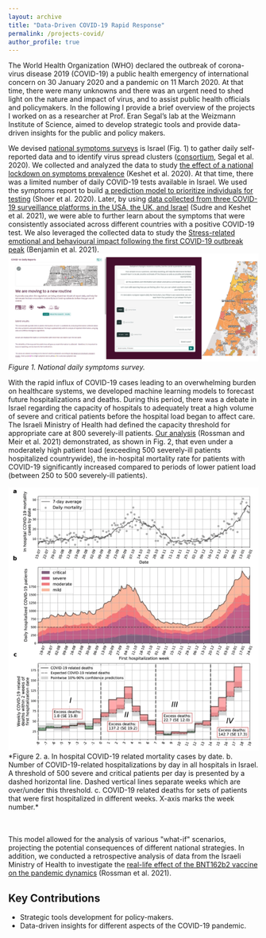 ```yaml
---
layout: archive
title: "Data-Driven COVID-19 Rapid Response"
permalink: /projects-covid/
author_profile: true
---
```


The World Health Organization (WHO) declared the outbreak of corona-virus disease 2019 (COVID-19) a public health emergency of international concern on 30 January 2020 and a pandemic on 11 March 2020.
At that time, there were many unknowns and there was an urgent need to shed light on the nature and impact of virus, and to assist public health officials and policymakers.
In the following I provide a brief overview of the projects I worked on as a researcher at Prof. Eran Segal’s lab at the Weizmann Institute of Science, aimed to develop strategic tools and provide data-driven insights for the public and policy makers.

We devised [national symptoms surveys](https://coronaisrael.org/en/) is Israel (Fig. 1) to gather daily self-reported data and to identify virus spread clusters ([consortium](https://www.nature.com/articles/s41591-020-0929-x), Segal et al. 2020). 
We collected and analyzed the data to study [the effect of a national lockdown on symptoms prevalence](https://www.medrxiv.org/content/10.1101/2020.04.27.20076000v4) (Keshet et al. 2020). 
At that time, there was a limited number of daily COVID-19 tests available in Israel. We used the symptoms report to build [a prediction model to prioritize individuals for testing](https://www.sciencedirect.com/science/article/pii/S2666634020300192) (Shoer et al. 2020). 
Later, by using [data collected from three COVID-19 surveillance platforms in the USA, the UK, and Israel](https://www.sciencedirect.com/science/article/pii/S2589750021001151) (Sudre and Keshet et al. 2021), we were able to further learn about the symptoms that were consistently associated across different countries with a positive COVID-19 test.
We also leveraged the collected data to study the [Stress-related emotional and behavioural impact following the first COVID-19 outbreak peak](https://www.nature.com/articles/s41380-021-01219-6) (Benjamin et al. 2021).
<img src="symptoms-survey.png" alt="Survey" width="1200">
*Figure 1. National daily symptoms survey.*


With the rapid influx of COVID-19 cases leading to an overwhelming burden on healthcare systems, we developed machine learning models to forecast future hospitalizations and deaths. 
During this period, there was a debate in Israel regarding the capacity of hospitals to adequately treat a high volume of severe and critical patients before the hospital load began to affect care. 
The Israeli Ministry of Health had defined the capacity threshold for appropriate care at 800 severely-ill patients.
[Our analysis](https://www.nature.com/articles/s41467-021-22214-z) (Rossman and Meir et al. 2021) demonstrated, as shown in Fig. 2, that even under a moderately high patient load (exceeding 500 severely-ill patients hospitalized countrywide), the in-hospital mortality rate for patients with COVID-19 significantly increased compared to periods of lower patient load (between 250 to 500 severely-ill patients).

<img src="hospital-load-fig.png" alt="Hospital-Load" width="800">
*Figure 2. a. In hospital COVID-19 related mortality cases by date. b. Number of COVID-19-related hospitalizations by day in all hospitals in Israel. A threshold of 500 severe and critical patients per day is presented by a dashed horizontal line. Dashed vertical lines separate weeks which are over/under this threshold. c. COVID-19 related deaths for sets of patients that were first hospitalized in different weeks.  X-axis marks the week number.*

<br><br>
This model allowed for the analysis of various "what-if" scenarios, projecting the potential consequences of different national strategies. In addition, we conducted a retrospective analysis of data from the Israeli Ministry of Health to investigate the [real-life effect of the BNT162b2 vaccine on the pandemic dynamics](https://www.nature.com/articles/s41591-021-01337-2) (Rossman et al. 2021).


## Key Contributions
- Strategic tools development for policy-makers.
- Data-driven insights for different aspects of the COVID-19 pandemic.

